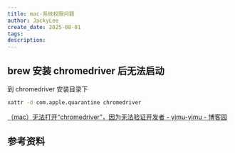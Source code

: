```yaml
---
title: mac-系统权限问题
author: JackyLee
create_date: 2025-08-01
tags:
description:
---
```


## brew 安装 chromedriver 后无法启动

到 chromedriver 安装目录下

```sh
xattr -d com.apple.quarantine chromedriver
```

[（mac）无法打开“chromedriver”，因为无法验证开发者 - yimu-yimu - 博客园](https://www.cnblogs.com/may18/p/15237666.html)

## 参考资料
